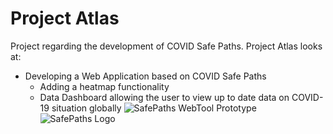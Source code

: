 # Project Atlas
Project regarding the development of COVID Safe Paths. Project Atlas looks at:
- Developing a Web Application based on COVID Safe Paths
  - Adding a heatmap functionality
  - Data Dashboard allowing the user to view up to date data on COVID-19 situation globally
![SafePaths WebTool Prototype](webtool.jpg)
![SafePaths Logo](safepaths.jpg)
